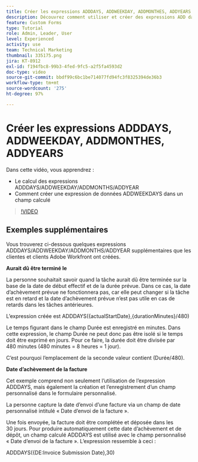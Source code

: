 ```yaml
---
title: Créer les expressions ADDDAYS, ADDWEEKDAY, ADDMONTHES, ADDYEARS
description: Découvrez comment utiliser et créer des expressions ADD dans un champ calculé dans Adobe  [!DNL Workfront].
feature: Custom Forms
type: Tutorial
role: Admin, Leader, User
level: Experienced
activity: use
team: Technical Marketing
thumbnail: 335175.png
jira: KT-8912
exl-id: f194fbc8-99b3-4fed-9fc5-a2f5fa4593d2
doc-type: video
source-git-commit: bbdf99c6bc1be714077fd94fc3f8325394de36b3
workflow-type: tm+mt
source-wordcount: '275'
ht-degree: 97%

---
```


# Créer les expressions ADDDAYS, ADDWEEKDAY, ADDMONTHES, ADDYEARS

Dans cette vidéo, vous apprendrez :

* Le calcul des expressions ADDDAYS/ADDWEEKDAY/ADDMONTHS/ADDYEAR
* Comment créer une expression de données ADDWEEKDAYS dans un champ calculé

>[!VIDEO](https://video.tv.adobe.com/v/335175/?quality=12&learn=on&enablevpops=1)

## Exemples supplémentaires

Vous trouverez ci-dessous quelques expressions ADDDAYS/ADDWEEKDAY/ADDMONTHS/ADDYEAR supplémentaires que les clientes et clients Adobe Workfront ont créées.

**Aurait dû être terminé le**

La personne souhaitait savoir quand la tâche aurait dû être terminée sur la base de la date de début effectif et de la durée prévue. Dans ce cas, la date d’achèvement prévue ne fonctionnera pas, car elle peut changer si la tâche est en retard et la date d’achèvement prévue n’est pas utile en cas de retards dans les tâches antérieures.

L’expression créée est ADDDAYS({actualStartDate},{durationMinutes}/480)

Le temps figurant dans le champ Durée est enregistré en minutes. Dans cette expression, le champ Durée ne peut donc pas être isolé si le temps doit être exprimé en jours. Pour ce faire, la durée doit être divisée par 480 minutes (480 minutes = 8 heures = 1 jour).

C’est pourquoi l’emplacement de la seconde valeur contient (Durée/480).


**Date d’achèvement de la facture**

Cet exemple comprend non seulement l’utilisation de l’expression ADDDAYS, mais également la création et l’enregistrement d’un champ personnalisé dans le formulaire personnalisé.

La personne capture la date d’envoi d’une facture via un champ de date personnalisé intitulé « Date d’envoi de la facture ».

Une fois envoyée, la facture doit être complétée et déposée dans les 30 jours. Pour produire automatiquement cette date d’achèvement et de dépôt, un champ calculé ADDDAYS est utilisé avec le champ personnalisé « Date d’envoi de la facture ». L’expression ressemble à ceci :

ADDDAYS({DE:Invoice Submission Date},30)

